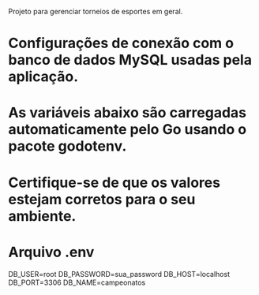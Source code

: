 Projeto para gerenciar torneios de esportes em geral.

# Configurações de conexão com o banco de dados MySQL usadas pela aplicação.
# As variáveis abaixo são carregadas automaticamente pelo Go usando o pacote godotenv.
# Certifique-se de que os valores estejam corretos para o seu ambiente.

# Arquivo .env
DB_USER=root
DB_PASSWORD=sua_password
DB_HOST=localhost
DB_PORT=3306
DB_NAME=campeonatos